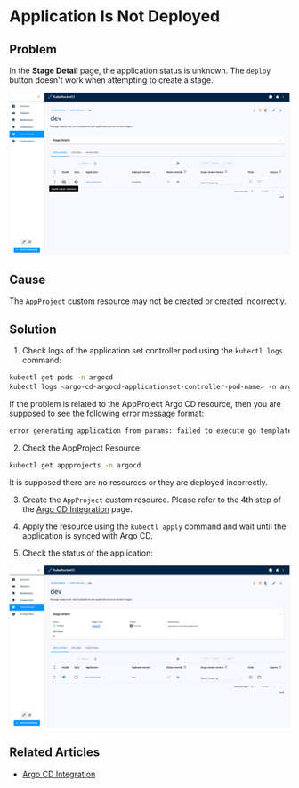 # Application Is Not Deployed

## Problem

In the **Stage Detail** page, the application status is unknown. The `deploy` button doesn't work when attempting to create a stage.

  ![Stage is not synced](../../assets/operator-guide/stage_is_not_synced.png "Stage is not synced")

## Cause

The `AppProject` custom resource may not be created or created incorrectly.

## Solution

1. Check logs of the application set controller pod using the `kubectl logs` command:

  ```bash
  kubectl get pods -n argocd
  kubectl logs <argo-cd-argocd-applicationset-controller-pod-name> -n argocd
  ```

  If the problem is related to the AppProject Argo CD resource, then you are supposed to see the following error message format:

  ```bash
  error generating application from params: failed to execute go template {{ .cluster }}: template: :1:3: executing "" at <.cluster>: map has no entry for key "cluster"
  ```

2. Check the AppProject Resource:

  ```bash
  kubectl get appprojects -n argocd
  ```

  It is supposed there are no resources or they are deployed incorrectly.

3. Create the `AppProject` custom resource. Please refer to the 4th step of the [Argo CD Integration](../../operator-guide/argocd-integration.md#argo-cd-configuration) page.

4. Apply the resource using the `kubectl apply` command and wait until the application is synced with Argo CD.

5. Check the status of the application:

  ![Stage is now synced](../../assets/operator-guide/stage_is_now_synced.png "Stage is now synced")

## Related Articles

* [Argo CD Integration](https://epam.github.io/edp-install/operator-guide/argocd-integration/#argo-cd-configuration)
